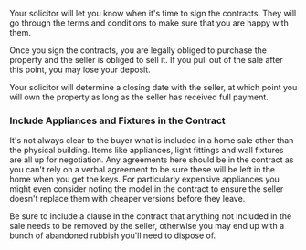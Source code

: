 Your solicitor will let you know when it's time to sign the contracts. They will go through the terms
 and conditions to make sure that you are happy with them. 

Once you sign the contracts, you are legally obliged to purchase the property and the seller is obliged to sell it.
 If you pull out of the sale after this point, you may lose your deposit.
 
Your solicitor will determine a closing date with the seller, at which point you will own the property as long as the seller has received full payment.
 
### Include Appliances and Fixtures in the Contract

It's not always clear to the buyer what is included in a home sale other than the physical building. Items like appliances, light fittings and wall fixtures are all up for negotiation. Any agreements here should be in the contract as you can't rely on a verbal agreement to be sure these will be left in the home when you get the keys. For particularly expensive appliances you might even consider noting the model in the contract to ensure the seller doesn't replace them with cheaper versions before they leave. 

Be sure to include a clause in the contract that anything not included in the sale needs to be removed by the seller, otherwise you may end up with a bunch of abandoned rubbish you'll need to dispose of. 
